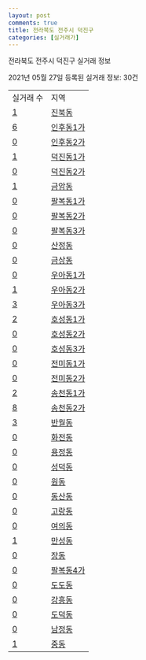 ```yaml
---
layout: post
comments: true
title: 전라북도 전주시 덕진구
categories: [실거래가]
---
```


전라북도 전주시 덕진구 실거래 정보

2021년 05월 27일 등록된 실거래 정보: 30건


<table>
  <tr>
    <td>실거래 수</td>
    <td>지역</td>
  </tr>

  
  <tr>
    <td><a href="4511310200.html">1</a></td>
    <td><a href="4511310200.html">진북동</a></td>
  </tr>
    

  <tr>
    <td><a href="4511310300.html">6</a></td>
    <td><a href="4511310300.html">인후동1가</a></td>
  </tr>
    

  <tr>
    <td><a href="4511310400.html">0</a></td>
    <td><a href="4511310400.html">인후동2가</a></td>
  </tr>
    

  <tr>
    <td><a href="4511310500.html">1</a></td>
    <td><a href="4511310500.html">덕진동1가</a></td>
  </tr>
    

  <tr>
    <td><a href="4511310600.html">0</a></td>
    <td><a href="4511310600.html">덕진동2가</a></td>
  </tr>
    

  <tr>
    <td><a href="4511310700.html">1</a></td>
    <td><a href="4511310700.html">금암동</a></td>
  </tr>
    

  <tr>
    <td><a href="4511310800.html">0</a></td>
    <td><a href="4511310800.html">팔복동1가</a></td>
  </tr>
    

  <tr>
    <td><a href="4511310900.html">0</a></td>
    <td><a href="4511310900.html">팔복동2가</a></td>
  </tr>
    

  <tr>
    <td><a href="4511311000.html">0</a></td>
    <td><a href="4511311000.html">팔복동3가</a></td>
  </tr>
    

  <tr>
    <td><a href="4511311100.html">0</a></td>
    <td><a href="4511311100.html">산정동</a></td>
  </tr>
    

  <tr>
    <td><a href="4511311200.html">0</a></td>
    <td><a href="4511311200.html">금상동</a></td>
  </tr>
    

  <tr>
    <td><a href="4511311300.html">0</a></td>
    <td><a href="4511311300.html">우아동1가</a></td>
  </tr>
    

  <tr>
    <td><a href="4511311400.html">1</a></td>
    <td><a href="4511311400.html">우아동2가</a></td>
  </tr>
    

  <tr>
    <td><a href="4511311500.html">3</a></td>
    <td><a href="4511311500.html">우아동3가</a></td>
  </tr>
    

  <tr>
    <td><a href="4511311600.html">2</a></td>
    <td><a href="4511311600.html">호성동1가</a></td>
  </tr>
    

  <tr>
    <td><a href="4511311700.html">0</a></td>
    <td><a href="4511311700.html">호성동2가</a></td>
  </tr>
    

  <tr>
    <td><a href="4511311800.html">0</a></td>
    <td><a href="4511311800.html">호성동3가</a></td>
  </tr>
    

  <tr>
    <td><a href="4511311900.html">0</a></td>
    <td><a href="4511311900.html">전미동1가</a></td>
  </tr>
    

  <tr>
    <td><a href="4511312000.html">0</a></td>
    <td><a href="4511312000.html">전미동2가</a></td>
  </tr>
    

  <tr>
    <td><a href="4511312100.html">2</a></td>
    <td><a href="4511312100.html">송천동1가</a></td>
  </tr>
    

  <tr>
    <td><a href="4511312200.html">8</a></td>
    <td><a href="4511312200.html">송천동2가</a></td>
  </tr>
    

  <tr>
    <td><a href="4511312300.html">3</a></td>
    <td><a href="4511312300.html">반월동</a></td>
  </tr>
    

  <tr>
    <td><a href="4511312400.html">0</a></td>
    <td><a href="4511312400.html">화전동</a></td>
  </tr>
    

  <tr>
    <td><a href="4511312500.html">0</a></td>
    <td><a href="4511312500.html">용정동</a></td>
  </tr>
    

  <tr>
    <td><a href="4511312600.html">0</a></td>
    <td><a href="4511312600.html">성덕동</a></td>
  </tr>
    

  <tr>
    <td><a href="4511312700.html">0</a></td>
    <td><a href="4511312700.html">원동</a></td>
  </tr>
    

  <tr>
    <td><a href="4511312800.html">0</a></td>
    <td><a href="4511312800.html">동산동</a></td>
  </tr>
    

  <tr>
    <td><a href="4511312900.html">0</a></td>
    <td><a href="4511312900.html">고랑동</a></td>
  </tr>
    

  <tr>
    <td><a href="4511313000.html">0</a></td>
    <td><a href="4511313000.html">여의동</a></td>
  </tr>
    

  <tr>
    <td><a href="4511313100.html">1</a></td>
    <td><a href="4511313100.html">만성동</a></td>
  </tr>
    

  <tr>
    <td><a href="4511313200.html">0</a></td>
    <td><a href="4511313200.html">장동</a></td>
  </tr>
    

  <tr>
    <td><a href="4511313300.html">0</a></td>
    <td><a href="4511313300.html">팔복동4가</a></td>
  </tr>
    

  <tr>
    <td><a href="4511313400.html">0</a></td>
    <td><a href="4511313400.html">도도동</a></td>
  </tr>
    

  <tr>
    <td><a href="4511313500.html">0</a></td>
    <td><a href="4511313500.html">강흥동</a></td>
  </tr>
    

  <tr>
    <td><a href="4511313600.html">0</a></td>
    <td><a href="4511313600.html">도덕동</a></td>
  </tr>
    

  <tr>
    <td><a href="4511313700.html">0</a></td>
    <td><a href="4511313700.html">남정동</a></td>
  </tr>
    

  <tr>
    <td><a href="4511313800.html">1</a></td>
    <td><a href="4511313800.html">중동</a></td>
  </tr>
    


</table>
    